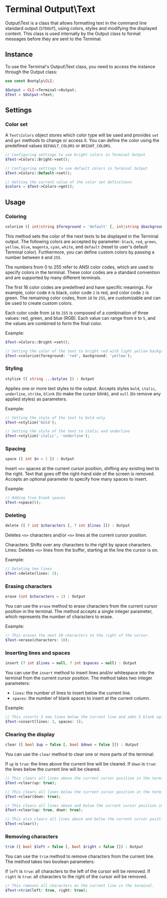 # Terminal Output\Text

Output\Text is a class that allows formatting text in the command line standard output (`STDOUT`), using colors, styles and modifying the displayed content. This class is used internally by the Output class to format messages before they are sent to the Terminal.

## Instance

To use the Terminal's Output\Text class, you need to access the instance through the Output class:

```php
use const Bootgly\CLI;

$Output = CLI->Terminal->Output;
$Text = $Output->Text;
```

## Settings

### Color set

A `Text\Colors` object stores which color type will be used and provides `set` and `get` methods to change or access it. You can define the color using the predefined values `DEFAULT_COLORS` or `BRIGHT_COLORS`.

```php
// Configuring settings to use bright colors in Terminal Output
$Text->Colors::Bright->set();

// Configuring settings to use default colors in Terminal Output
$Text->Colors::Default->set();

// Getting the current value of the color set definitions
$colors = $Text->Colors->get();
```

## Usage

### Coloring

```php
colorize ([ int|string $foreground = 'default' [, int|string $background = 'default' ]]) : Output
```

This method sets the color of the next texts to be displayed in the Terminal output.
The following colors are accepted by parameter:
`black`, `red`, `green`, `yellow`, `blue`, `magenta`, `cyan`, `white`, and `default` (reset to user's default Terminal color).
Furthermore, you can define custom colors by passing a number between `0` and `255`.

The numbers from 0 to 255 refer to ANSI color codes, which are used to specify colors in the terminal. These color codes are a standard convention and are supported by many different terminals.

The first 16 color codes are predefined and have specific meanings. For example, color code `0` is black, color code `1` is red, and color code `2` is green. The remaining color codes, from `16` to `255`, are customizable and can be used to create custom colors.

Each color code from `16` to `255` is composed of a combination of three values: red, green, and blue (RGB). Each value can range from `0` to `5`, and the values are combined to form the final color.

Example:

```php
$Text->Colors::Bright->set();

// Setting the color of the text to bright red with light yellow background
$Text->colorize(foreground: 'red', background: 'yellow');
```

### Styling

```php
stylize ([ string ...$styles ]) : Output
```

Applies one or more text styles to the output.
Accepts styles `bold`, `italic`, `underline`, `strike`, `blink` (to make the cursor blink), and `null` (to remove any applied styles) as parameters.

Example:

```php
// Setting the style of the text to bold only
$Text->stylize('bold');

// Setting the style of the text to italic and underline
$Text->stylize('italic', 'underline');
```

### Spacing

```php
space ([ int $n = 1 ]) : Output
```

Insert `<n>` spaces at the current cursor position, shifting any existing text to the right.
Text that goes off the right-hand side of the screen is removed.
Accepts an optional parameter to specify how many spaces to insert.

Example:

```php
// Adding five blank spaces
$Text->space(5);
```

### Deleting

```php
delete ([ ? int $characters [, ? int $lines ]]) : Output
```

Deletes `<n>` characters and/or `<n>` lines at the current cursor position.

Characters: Shifts over any characters to the right by space characters.
Lines: Deletes `<n>` lines from the buffer, starting at the line the cursor is on.

Example:

```php
// Deleting two lines
$Text->delete(lines: 2);
```

### Erasing characters

```php
erase (int $characters = 1) : Output
```

You can use the `erase` method to erase characters from the current cursor position in the terminal. The method accepts a single integer parameter, which represents the number of characters to erase.

Example:

```php
// This erases the next 10 characters to the right of the cursor.
$Text->erase(characters: 10);
```

### Inserting lines and spaces

```php
insert (? int $lines = null, ? int $spaces = null) : Output
```

You can use the `insert` method to insert lines and/or whitespace into the terminal from the current cursor position. The method takes two integer parameters:

- `lines`: the number of lines to insert below the current line.
- `spaces`: the number of blank spaces to insert at the current column.

Example:

```php
// This inserts 3 new lines below the current line and adds 5 blank spaces at the current column.
$Text->insert(lines: 3, spaces: 5);
```

### Clearing the display

```php
clear ([ bool $up = false [, bool $down = false ]]) : Output
```

You can use the `clear` method to clear one or more parts of the terminal:

If `up` is `true`: the lines above the current line will be cleared.
If `down` is `true`: the lines below the current line will be cleared.

```php
// This clears all lines above the current cursor position in the terminal.
$Text->clear(up: true);

// This clears all lines below the current cursor position in the terminal.
$Text->clear(down: true);

// This clears all lines above and below the current cursor position in the terminal.
$Text->clear(up: true, down: true);

// This also clears all lines above and below the current cursor position in the terminal.
$Text->clear();
```

### Removing characters

```php
trim ([ bool $left = false [, bool $right = false ]]) : Output
```

You can use the `trim` method to remove characters from the current line. The method takes two boolean parameters:

If `left` is `true`: all characters to the left of the cursor will be removed.
If `right` is `true`: all characters to the right of the cursor will be removed.

```php
// This removes all characters on the current line in the terminal.
$Text->trim(left: true, right: true);
```
